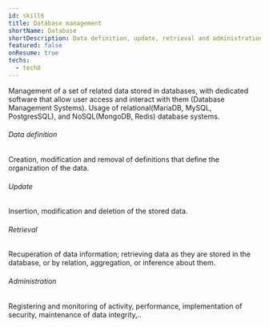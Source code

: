 ```yaml
---
id: skill6
title: Database management
shortName: Database
shortDescription: Data definition, update, retrieval and administration
featured: false
onResume: true
techs:
  - tech8
---
```

Management of a set of related data stored in databases, with dedicated software that allow user access and interact with them (Database Management Systems).
Usage of relational(MariaDB, MySQL, PostgresSQL), and NoSQL(MongoDB, Redis) database systems.

###### Data definition
Creation, modification  and removal of definitions that define the organization of the data.

###### Update
Insertion, modification and deletion of the stored data.

###### Retrieval
Recuperation of data information; retrieving data as they are stored in the database, or by relation, aggregation, or inference about them.

###### Administration
Registering and monitoring of activity, performance, implementation of security, maintenance of data integrity,.. 

